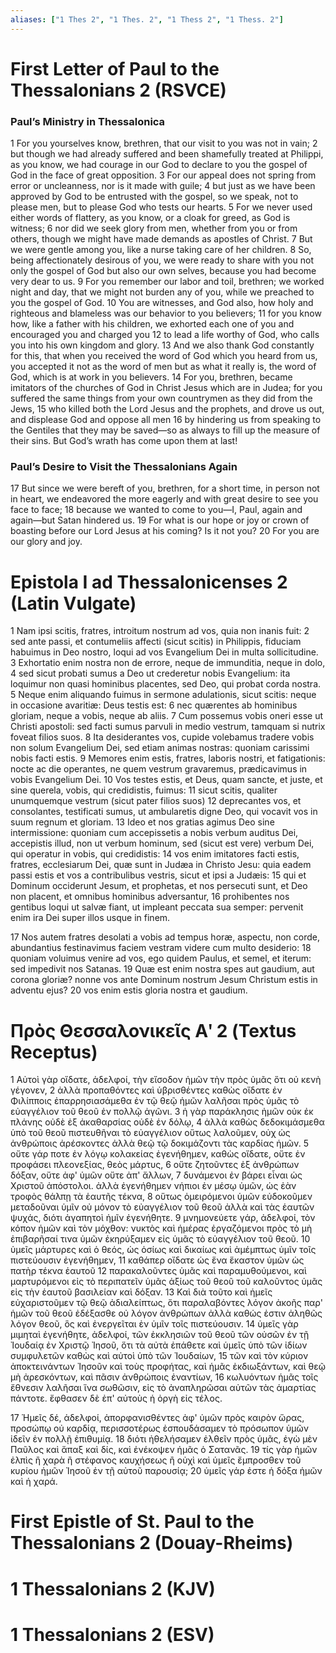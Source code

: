```yaml
---
aliases: ["1 Thes 2", "1 Thes. 2", "1 Thess 2", "1 Thess. 2"]
---
```



# First Letter of Paul to the Thessalonians 2 (RSVCE)

### Paul’s Ministry in Thessalonica
1 For you yourselves know, brethren, that our visit to you was not in vain;
2 but though we had already suffered and been shamefully treated at Philippi, as you know, we had courage in our God to declare to you the gospel of God in the face of great opposition.
3 For our appeal does not spring from error or uncleanness, nor is it made with guile;
4 but just as we have been approved by God to be entrusted with the gospel, so we speak, not to please men, but to please God who tests our hearts.
5 For we never used either words of flattery, as you know, or a cloak for greed, as God is witness;
6 nor did we seek glory from men, whether from you or from others, though we might have made demands as apostles of Christ.
7 But we were gentle among you, like a nurse taking care of her children.
8 So, being affectionately desirous of you, we were ready to share with you not only the gospel of God but also our own selves, because you had become very dear to us.
9 For you remember our labor and toil, brethren; we worked night and day, that we might not burden any of you, while we preached to you the gospel of God.
10 You are witnesses, and God also, how holy and righteous and blameless was our behavior to you believers;
11 for you know how, like a father with his children, we exhorted each one of you and encouraged you and charged you
12 to lead a life worthy of God, who calls you into his own kingdom and glory.
13 And we also thank God constantly for this, that when you received the word of God which you heard from us, you accepted it not as the word of men but as what it really is, the word of God, which is at work in you believers.
14 For you, brethren, became imitators of the churches of God in Christ Jesus which are in Judea; for you suffered the same things from your own countrymen as they did from the Jews,
15 who killed both the Lord Jesus and the prophets, and drove us out, and displease God and oppose all men
16 by hindering us from speaking to the Gentiles that they may be saved—so as always to fill up the measure of their sins. But God’s wrath has come upon them at last!
### Paul’s Desire to Visit the Thessalonians Again
17 But since we were bereft of you, brethren, for a short time, in person not in heart, we endeavored the more eagerly and with great desire to see you face to face;
18 because we wanted to come to you—I, Paul, again and again—but Satan hindered us.
19 For what is our hope or joy or crown of boasting before our Lord Jesus at his coming? Is it not you?
20 For you are our glory and joy.


# Epistola I ad Thessalonicenses 2 (Latin Vulgate)

1 Nam ipsi scitis, fratres, introitum nostrum ad vos, quia non inanis fuit:
2 sed ante passi, et contumeliis affecti (sicut scitis) in Philippis, fiduciam habuimus in Deo nostro, loqui ad vos Evangelium Dei in multa sollicitudine.
3 Exhortatio enim nostra non de errore, neque de immunditia, neque in dolo,
4 sed sicut probati sumus a Deo ut crederetur nobis Evangelium: ita loquimur non quasi hominibus placentes, sed Deo, qui probat corda nostra.
5 Neque enim aliquando fuimus in sermone adulationis, sicut scitis: neque in occasione avaritiæ: Deus testis est:
6 nec quærentes ab hominibus gloriam, neque a vobis, neque ab aliis.
7 Cum possemus vobis oneri esse ut Christi apostoli: sed facti sumus parvuli in medio vestrum, tamquam si nutrix foveat filios suos.
8 Ita desiderantes vos, cupide volebamus tradere vobis non solum Evangelium Dei, sed etiam animas nostras: quoniam carissimi nobis facti estis.
9 Memores enim estis, fratres, laboris nostri, et fatigationis: nocte ac die operantes, ne quem vestrum gravaremus, prædicavimus in vobis Evangelium Dei.
10 Vos testes estis, et Deus, quam sancte, et juste, et sine querela, vobis, qui credidistis, fuimus:
11 sicut scitis, qualiter unumquemque vestrum (sicut pater filios suos)
12 deprecantes vos, et consolantes, testificati sumus, ut ambularetis digne Deo, qui vocavit vos in suum regnum et gloriam.
13 Ideo et nos gratias agimus Deo sine intermissione: quoniam cum accepissetis a nobis verbum auditus Dei, accepistis illud, non ut verbum hominum, sed (sicut est vere) verbum Dei, qui operatur in vobis, qui credidistis:
14 vos enim imitatores facti estis, fratres, ecclesiarum Dei, quæ sunt in Judæa in Christo Jesu: quia eadem passi estis et vos a contribulibus vestris, sicut et ipsi a Judæis:
15 qui et Dominum occiderunt Jesum, et prophetas, et nos persecuti sunt, et Deo non placent, et omnibus hominibus adversantur,
16 prohibentes nos gentibus loqui ut salvæ fiant, ut impleant peccata sua semper: pervenit enim ira Dei super illos usque in finem.

17 Nos autem fratres desolati a vobis ad tempus horæ, aspectu, non corde, abundantius festinavimus faciem vestram videre cum multo desiderio:
18 quoniam voluimus venire ad vos, ego quidem Paulus, et semel, et iterum: sed impedivit nos Satanas.
19 Quæ est enim nostra spes aut gaudium, aut corona gloriæ? nonne vos ante Dominum nostrum Jesum Christum estis in adventu ejus?
20 vos enim estis gloria nostra et gaudium.


# Πρὸς Θεσσαλονικεῖς Αʹ 2 (Textus Receptus)

1 Αὐτοὶ γὰρ οἴδατε, ἀδελφοί, τὴν εἴσοδον ἡμῶν τὴν πρὸς ὑμᾶς ὅτι οὐ κενὴ γέγονεν,
2 ἀλλὰ προπαθόντες καὶ ὑβρισθέντες καθὼς οἴδατε ἐν Φιλίπποις ἐπαρρησιασάμεθα ἐν τῷ θεῷ ἡμῶν λαλῆσαι πρὸς ὑμᾶς τὸ εὐαγγέλιον τοῦ θεοῦ ἐν πολλῷ ἀγῶνι.
3 ἡ γὰρ παράκλησις ἡμῶν οὐκ ἐκ πλάνης οὐδὲ ἐξ ἀκαθαρσίας οὐδὲ ἐν δόλῳ,
4 ἀλλὰ καθὼς δεδοκιμάσμεθα ὑπὸ τοῦ θεοῦ πιστευθῆναι τὸ εὐαγγέλιον οὕτως λαλοῦμεν, οὐχ ὡς ἀνθρώποις ἀρέσκοντες ἀλλὰ θεῷ τῷ δοκιμάζοντι τὰς καρδίας ἡμῶν.
5 οὔτε γάρ ποτε ἐν λόγῳ κολακείας ἐγενήθημεν, καθὼς οἴδατε, οὔτε ἐν προφάσει πλεονεξίας, θεὸς μάρτυς,
6 οὔτε ζητοῦντες ἐξ ἀνθρώπων δόξαν, οὔτε ἀφ' ὑμῶν οὔτε ἀπ' ἄλλων,
7 δυνάμενοι ἐν βάρει εἶναι ὡς Χριστοῦ ἀπόστολοι. ἀλλὰ ἐγενήθημεν νήπιοι ἐν μέσῳ ὑμῶν, ὡς ἐὰν τροφὸς θάλπῃ τὰ ἑαυτῆς τέκνα,
8 οὕτως ὁμειρόμενοι ὑμῶν εὐδοκοῦμεν μεταδοῦναι ὑμῖν οὐ μόνον τὸ εὐαγγέλιον τοῦ θεοῦ ἀλλὰ καὶ τὰς ἑαυτῶν ψυχάς, διότι ἀγαπητοὶ ἡμῖν ἐγενήθητε.
9 μνημονεύετε γάρ, ἀδελφοί, τὸν κόπον ἡμῶν καὶ τὸν μόχθον: νυκτὸς καὶ ἡμέρας ἐργαζόμενοι πρὸς τὸ μὴ ἐπιβαρῆσαί τινα ὑμῶν ἐκηρύξαμεν εἰς ὑμᾶς τὸ εὐαγγέλιον τοῦ θεοῦ.
10 ὑμεῖς μάρτυρες καὶ ὁ θεός, ὡς ὁσίως καὶ δικαίως καὶ ἀμέμπτως ὑμῖν τοῖς πιστεύουσιν ἐγενήθημεν,
11 καθάπερ οἴδατε ὡς ἕνα ἕκαστον ὑμῶν ὡς πατὴρ τέκνα ἑαυτοῦ
12 παρακαλοῦντες ὑμᾶς καὶ παραμυθούμενοι, καὶ μαρτυρόμενοι εἰς τὸ περιπατεῖν ὑμᾶς ἀξίως τοῦ θεοῦ τοῦ καλοῦντος ὑμᾶς εἰς τὴν ἑαυτοῦ βασιλείαν καὶ δόξαν.
13 Καὶ διὰ τοῦτο καὶ ἡμεῖς εὐχαριστοῦμεν τῷ θεῷ ἀδιαλείπτως, ὅτι παραλαβόντες λόγον ἀκοῆς παρ' ἡμῶν τοῦ θεοῦ ἐδέξασθε οὐ λόγον ἀνθρώπων ἀλλὰ καθώς ἐστιν ἀληθῶς λόγον θεοῦ, ὃς καὶ ἐνεργεῖται ἐν ὑμῖν τοῖς πιστεύουσιν.
14 ὑμεῖς γὰρ μιμηταὶ ἐγενήθητε, ἀδελφοί, τῶν ἐκκλησιῶν τοῦ θεοῦ τῶν οὐσῶν ἐν τῇ Ἰουδαίᾳ ἐν Χριστῷ Ἰησοῦ, ὅτι τὰ αὐτὰ ἐπάθετε καὶ ὑμεῖς ὑπὸ τῶν ἰδίων συμφυλετῶν καθὼς καὶ αὐτοὶ ὑπὸ τῶν Ἰουδαίων,
15 τῶν καὶ τὸν κύριον ἀποκτεινάντων Ἰησοῦν καὶ τοὺς προφήτας, καὶ ἡμᾶς ἐκδιωξάντων, καὶ θεῷ μὴ ἀρεσκόντων, καὶ πᾶσιν ἀνθρώποις ἐναντίων,
16 κωλυόντων ἡμᾶς τοῖς ἔθνεσιν λαλῆσαι ἵνα σωθῶσιν, εἰς τὸ ἀναπληρῶσαι αὐτῶν τὰς ἁμαρτίας πάντοτε. ἔφθασεν δὲ ἐπ' αὐτοὺς ἡ ὀργὴ εἰς τέλος.

17 Ἡμεῖς δέ, ἀδελφοί, ἀπορφανισθέντες ἀφ' ὑμῶν πρὸς καιρὸν ὥρας, προσώπῳ οὐ καρδίᾳ, περισσοτέρως ἐσπουδάσαμεν τὸ πρόσωπον ὑμῶν ἰδεῖν ἐν πολλῇ ἐπιθυμίᾳ.
18 διότι ἠθελήσαμεν ἐλθεῖν πρὸς ὑμᾶς, ἐγὼ μὲν Παῦλος καὶ ἅπαξ καὶ δίς, καὶ ἐνέκοψεν ἡμᾶς ὁ Σατανᾶς.
19 τίς γὰρ ἡμῶν ἐλπὶς ἢ χαρὰ ἢ στέφανος καυχήσεως ἢ οὐχὶ καὶ ὑμεῖς ἔμπροσθεν τοῦ κυρίου ἡμῶν Ἰησοῦ ἐν τῇ αὐτοῦ παρουσίᾳ;
20 ὑμεῖς γάρ ἐστε ἡ δόξα ἡμῶν καὶ ἡ χαρά.


# First Epistle of St. Paul to the Thessalonians 2 (Douay-Rheims)


# 1 Thessalonians 2 (KJV)


# 1 Thessalonians 2 (ESV)

